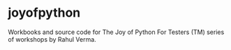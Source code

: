 # joyofpython
Workbooks and source code for The Joy of Python For Testers (TM) series of workshops by Rahul Verma.
